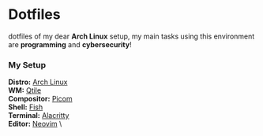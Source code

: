 # Dotfiles

dotfiles of my dear **Arch Linux** setup, my main tasks using this environment are **programming** and **cybersecurity**!

### My Setup
**Distro:** [Arch Linux](https://archlinux.org/download/) \
**WM:** [Qtile](https://github.com/qtile/qtile) \
**Compositor:** [Picom](https://github.com/fdev31/picom) \
**Shell:** [Fish](https://fishshell.com/) \
**Terminal:** [Alacritty](https://github.com/alacritty/alacritty) \
**Editor:** [Neovim](https://github.com/neovim/neovim) \
